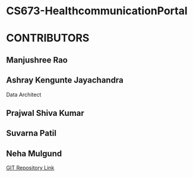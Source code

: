 # CS673-HealthcommunicationPortal
<h1>CONTRIBUTORS</h1>
<h2>Manjushree Rao</h2>
<h2>Ashray Kengunte Jayachandra</h2><p>Data Architect</p>
<h2>Prajwal Shiva Kumar</h2>
<h2>Suvarna Patil</h2>
<h2>Neha Mulgund</h2>

<a href="https://github.com/ashraykengunte/CS673-HealthcommunicationPortal">GIT Repository Link</a>
